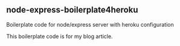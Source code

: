 ## node-express-boilerplate4heroku
Boilerplate code for node/express server with heroku configuration

This boilerplate code is for my blog article. 
